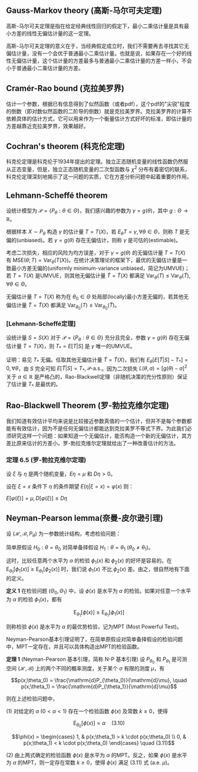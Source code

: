 ## Gauss-Markov theory (高斯-马尔可夫定理)

高斯-马尔可夫定理是指在给定经典线性回归的假定下，最小二乘估计量是具有最小方差的线性无偏估计量的这一定理。

高斯-马尔可夫定理的意义在于，当经典假定成立时，我们不需要再去寻找其它无偏估计量，没有一个会优于普通最小二乘估计量。也就是说，如果存在一个好的线性无偏估计量，这个估计量的方差最多与普通最小二乘估计量的方差一样小，不会小于普通最小二乘估计量的方差。

## Cramér-Rao bound (克拉美罗界)

估计一个参数，根据已有信息得到了似然函数（或者pdf），这个pdf的"尖锐"程度的倒数（即对数似然函数的二阶导的倒数）就是克拉美罗界。克拉美罗界的计算不依赖具体的估计方式，它可以用来作为一个衡量估计方式好坏的标准，即估计量的方差越靠近克拉美罗界，效果越好。

## Cochran's theorem (科克伦定理)

科克伦定理是科克伦于1934年提出的定理。独立正态随机变量的线性函数仍然服从正态变量，但是，独立正态随机变量的二次型函数与 $\chi^2$ 分布有着密切的联系，科克伦定理深刻地揭示了这一问题的实质，它在方差分析问题中起着重要的作用。

## Lehmann-Scheffé theorem

设统计模型为 $\mathcal{P} = \{P_{\theta}: \theta \in \Theta\}$，我们感兴趣的参数为 $\gamma = g(\theta)$，其中 $g: \Theta \to \mathbb{R}$。

根据样本 $X \sim P_{\theta}$ 构造 $\gamma$ 的估计量 $T = T(X)$，若 $E_{\theta}T = \gamma, \forall\theta \in \Theta$，则称 $T$ 是无偏的(unbiased)。若 $\gamma = g(\theta)$ 存在无偏估计，则称 $\gamma$ 是可估的(estimable)。

考虑二次损失，相应的风险为均方误差，对于 $\gamma = g(\theta)$ 的无偏估计量 $T = T(X)$ 有 $\text{MSE}(\theta; T) = \text{Var}_{\theta}(T(X))$。在统计决策理论的框架下，最优的无偏估计量是一致最小方差无偏的(uniformly minimum-variance unbiased，简记为UMVUE)；若 $T = T(X)$ 是UMVUE，则其他无偏估计量 $\tilde{T} = \tilde{T}(X)$ 都满足 $\text{Var}_{\theta}(T) \leq \text{Var}_{\theta}(\tilde{T}), \forall\theta \in \Theta$。

无偏估计量 $T = T(X)$ 称为在 $\theta_0 \in \Theta$ 处局部(locally)最小方差无偏的，若其他无偏估计量 $\tilde{T} = \tilde{T}(X)$ 都满足 $\text{Var}_{\theta_0}(T) \leq \text{Var}_{\theta_0}(\tilde{T})$。

### [Lehmann-Scheffé定理]

设统计量 $S = S(X)$ 对于 $\mathcal{P} = \{P_{\theta}: \theta \in \Theta\}$ 充分且完全，参数 $\gamma = g(\theta)$ 存在无偏估计量 $T = T(X)$，则 $T_* = E[T|S]$ 是 $\gamma$ 唯一的UMVUE。

证明：易见 $T_*$ 无偏。任取其他无偏估计量 $\tilde{T} = \tilde{T}(X)$，我们有 $E_{\theta}[E[\tilde{T}|S] - T_*] = 0, \forall\theta$，由 $S$ 完全可知 $E[\tilde{T}|S] = T_*, \mathcal{P}\text{-a.s.}$。因为二次损失 $L(\theta, a) = [g(\theta) - a]^2$ 关于 $a \in \mathbb{R}$ 是严格凸的，Rao-Blackwell定理（非随机决策的充分性原则）保证了估计量 $T_*$ 是最优的。

## Rao-Blackwell Theorem (罗-勃拉克维尔定理)

我们知道有效估计平均来说是比较接近参数真值的一个估计，但并不是每个参数都能有有效估计，因为不是任何无偏估计都能达到克拉美罗不等式下界。为此我们必须研究这样一个问题：如果知道一个无偏估计，能否构造一个新的无偏估计，其方差比原来估计的方差小。罗-勃拉克维尔定理就给出了一种改善估计的方法。

### 定理 6.5 (罗-勃拉克维尔定理)

设 $\xi$ 与 $\eta$ 是两个随机变量，$E\eta=\mu$ 和 $D\eta>0$。

设在 $\xi=x$ 条件下 $\eta$ 的条件期望 $E(\eta|\xi=x)=\varphi(x)$ 则：

$E[\varphi(\xi)]=\mu, D[\varphi(\xi)]\leq D\eta$

## Neyman-Pearson lemma(奈曼-皮尔逊引理)

设 $(\mathcal{H}, \mathcal{B}, P_\theta)$ 为一参数统计结构，考虑检验问题：

简单原假设 $H_0: \theta = \theta_0$ 对简单备择假设 $H_1: \theta = \theta_1$ $(\theta_0 \neq \theta_1)$。

这时，比较任意两个水平为 $\alpha$ 的检验 $\phi_1(x)$ 和 $\phi_2(x)$ 的好坏是容易的。在 $\mathrm{E}_{\theta_1}[\phi_1(x)] \geq \mathrm{E}_{\theta_1}[\phi_2(x)]$ 时，我们说 $\phi_1(x)$ 不比 $\phi_2(x)$ 差。由之，很自然地有下面的定义。

**定义 1** 在检验问题 $(\Theta_0,\Theta_1)$ 中，设 $\phi(x)$ 是水平为 $\alpha$ 的检验。如果对任意一个水平为 $\alpha$ 的检验 $\phi_1(x)$，都有

$$\mathrm{E}_{\theta_1}[\phi(x)] \geq \mathrm{E}_{\theta_1}[\phi_1(x)]$$

则称检验 $\phi(x)$ 是水平为 $\alpha$ 的最优势检验，记为MPT (Most Powerful Test)。

Neyman-Pearson基本引理证明了，在简单原假设对简单备择假设的检验问题中，MPT一定存在，并且可以具体构造出MPT的检验函数。

**定理 1** (Neyman-Pearson 基本引理，简称 N-P 基本引理) 设 $P_{\theta_0}$ 和 $P_{\theta_1}$ 是可测空间 $(\mathcal{H},\mathcal{B})$ 上的两个不同的概率测度，关于某个 $\sigma$ 有限的测度 $\mu$，有

$$p(x;\theta_0) = \frac{\mathrm{d}P_{\theta_0}}{\mathrm{d}\mu}, \quad p(x;\theta_1) = \frac{\mathrm{d}P_{\theta_1}}{\mathrm{d}\mu}$$

则在上述检验问题中，

(1) 对给定的 $\alpha$ $(0 < \alpha < 1)$ 存在一个检验函数 $\phi(x)$ 及常数 $k \geq 0$，使得

$$\mathrm{E}_{\theta_0}[\phi(x)] = \alpha \quad (3.10)$$

$$\phi(x) = \begin{cases} 
1, & p(x;\theta_1) > k \cdot p(x;\theta_0) \\
0, & p(x;\theta_1) < k \cdot p(x;\theta_0)
\end{cases} \quad (3.11)$$

(2) 由上两式确定的检验函数 $\phi(x)$ 是水平为 $\alpha$ 的MPT。反之，如果 $\phi(x)$ 是水平为 $\alpha$ 的MPT，则一定存在常数 $k \geq 0$，使得 $\phi(x)$ 满足 $(3.11)$ 式 (a.e. $\mu$)。

